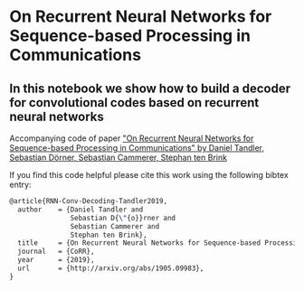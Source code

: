 # On Recurrent Neural Networks for Sequence-based Processing in Communications
## In this notebook we show how to build a decoder for convolutional codes based on recurrent neural networks
Accompanying code of paper ["On Recurrent Neural Networks for Sequence-based Processing in Communications" by Daniel Tandler, Sebastian Dörner, Sebastian Cammerer, Stephan ten Brink](https://arxiv.org/abs/1905.09983)

If you find this code helpful please cite this work using the following bibtex entry:

```tex
@article{RNN-Conv-Decoding-Tandler2019,
  author    = {Daniel Tandler and
               Sebastian D{\"{o}}rner and
               Sebastian Cammerer and
               Stephan ten Brink},
  title     = {On Recurrent Neural Networks for Sequence-based Processing in Communications},
  journal   = {CoRR},
  year      = {2019},
  url       = {http://arxiv.org/abs/1905.09983},
}
```
